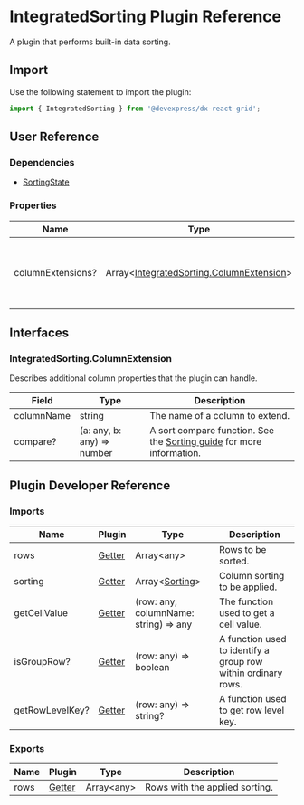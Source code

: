 # IntegratedSorting Plugin Reference

A plugin that performs built-in data sorting.

## Import

Use the following statement to import the plugin:

```js
import { IntegratedSorting } from '@devexpress/dx-react-grid';
```

## User Reference

### Dependencies

- [SortingState](sorting-state.md)

### Properties

Name | Type | Default | Description
-----|------|---------|------------
columnExtensions? | Array&lt;[IntegratedSorting.ColumnExtension](#integratedsortingcolumnextension)&gt; | | Additional column properties that the plugin can handle.

## Interfaces

### IntegratedSorting.ColumnExtension

Describes additional column properties that the plugin can handle.

Field | Type | Description
------|------|------------
columnName | string | The name of a column to extend.
compare? | (a: any, b: any) => number | A sort compare function. See the [Sorting guide](../guides/sorting.md#custom-sorting-algorithm) for more information.

## Plugin Developer Reference

### Imports

Name | Plugin | Type | Description
-----|--------|------|------------
rows | [Getter](../../../dx-react-core/docs/reference/getter.md) | Array&lt;any&gt; | Rows to be sorted.
sorting | [Getter](../../../dx-react-core/docs/reference/getter.md) | Array&lt;[Sorting](sorting-state.md#sorting)&gt; | Column sorting to be applied.
getCellValue | [Getter](../../../dx-react-core/docs/reference/getter.md) | (row: any, columnName: string) => any | The function used to get a cell value.
isGroupRow? | [Getter](../../../dx-react-core/docs/reference/getter.md) | (row: any) => boolean | A function used to identify a group row within ordinary rows.
getRowLevelKey? | [Getter](../../../dx-react-core/docs/reference/getter.md) | (row: any) => string? | A function used to get row level key.

### Exports

Name | Plugin | Type | Description
-----|--------|------|------------
rows | [Getter](../../../dx-react-core/docs/reference/getter.md) | Array&lt;any&gt; | Rows with the applied sorting.
